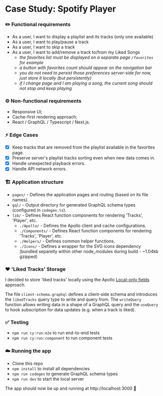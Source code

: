 # Case Study: Spotify Player

### ✏️ Functional requirements
- As a user, I want to display a playlist and its tracks (only one available)
- As a user, I want to play/pause a track
- As a user, I want to skip a track
- As a user, I want to add/remove a track to/from my Liked Songs
    - *the favorites list must be displayed on a separate page `/favorites` for example*
    - *a button with favorites count should appear on the navigation bar*
    - *you do not need to persist those preferences server-side for now, just store it locally (but persistently)*
    - *if I change page and I am playing a song, the current song should not stop and keep playing*
  
### ⚙️ Non-functional requirements
- Responsive UI;
- Cache-first rendering approach;
- React / GraphQL / Typescript / Next.js.

### ⚡️ Edge Cases
- [x] Keep tracks that are removed from the playlist available in the favorites page.
- [x] Preserve server's playlist tracks sorting even when new data comes in.
- [x] Handle unexpected playback errors.
- [x] Handle API network errors.
  
### 🏗️ Application structure
- `pages/` - Defines the application pages and routing (based on its file names).
- `gql/` - Output directory for generated GraphQL schema types (configured in `codegen.ts`).
- `lib/` - Defines React function components for rendering 'Tracks', 'Player', etc.
  - `./Apollo/` - Defines the Apollo client and cache configurations.
  - `./Components/` - Defines React function components for rendering 'Tracks', 'Player', etc.
  - `./Helpers/` - Defines common helper functions.
  - `./Icons/` - Defines a wrapper for the SVG icons dependency (bundled separetly within other node_modules during build - ~1.04kb gzipped)

### ❤️ 'Liked Tracks' Storage
I decided to store 'liked tracks' locally using the Apollo [Local-only fields](https://www.apollographql.com/docs/react/local-state/managing-state-with-field-policies#storing-and-modifying-local-state-in-the-cache) approach. 

The file `client-schema.graphql` defines a client-side schema and introduces the `likedTracks` query type to write and query from. The `writeQuery` function allows writing data in a shape of a GraphQL query and the `useQuery` to hook subscription for data updates (e.g. when a track is liked).

### ✅ Testing

- `npm run cy:run:e2e` to run end-to-end tests
- `npm run cy:run:component` to run component tests
  
### ☁️ Running the app

- Clone this repo
- `npm install` to install all dependencies
- `npm run codegen` to generate GraphQL schema types
- `npm run dev` to start the local server

The app should now be up and running at http://localhost:3000 🚀